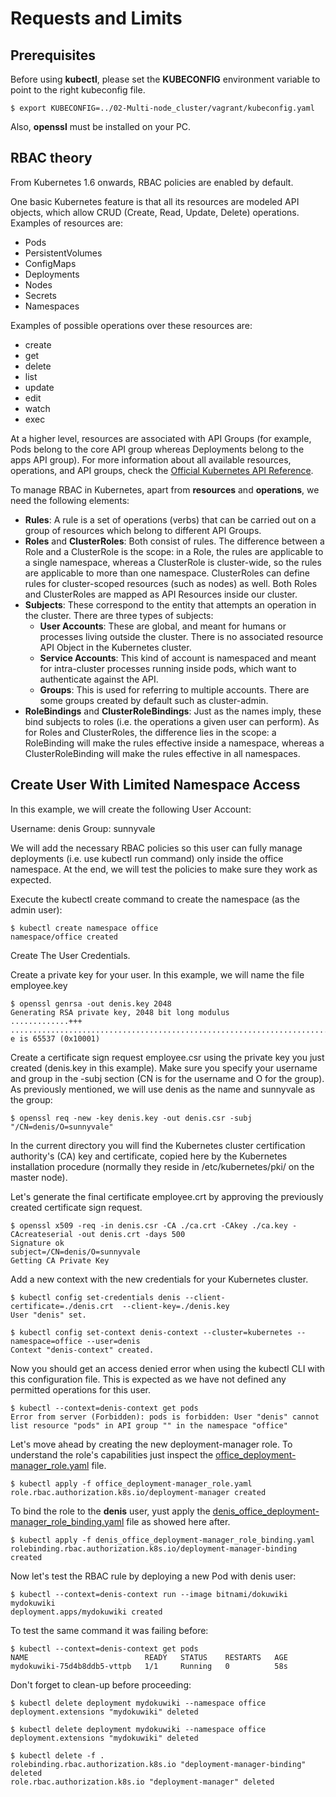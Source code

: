 # Requests and Limits

## Prerequisites

Before using **kubectl**, please set the **KUBECONFIG** environment variable to point to the right kubeconfig file.

```console
$ export KUBECONFIG=../02-Multi-node_cluster/vagrant/kubeconfig.yaml
```

Also, **openssl** must be installed on your PC.

## RBAC theory

From Kubernetes 1.6 onwards, RBAC policies are enabled by default. 

One basic Kubernetes feature is that all its resources are modeled API objects, which allow CRUD (Create, Read, Update, Delete) operations. 
Examples of resources are:

- Pods
- PersistentVolumes
- ConfigMaps
- Deployments
- Nodes
- Secrets
- Namespaces

Examples of possible operations over these resources are:

- create
- get
- delete
- list
- update
- edit
- watch
- exec    

At a higher level, resources are associated with API Groups (for example, Pods belong to the core API group whereas Deployments belong to the apps API group). For more information about all available resources, operations, and API groups, check the [Official Kubernetes API Reference](https://kubernetes.io/docs/reference/kubernetes-api/).


To manage RBAC in Kubernetes, apart from **resources** and **operations**, we need the following elements:

- **Rules**: A rule is a set of operations (verbs) that can be carried out on a group of resources which belong to different API Groups.
- **Roles** and **ClusterRoles**: Both consist of rules. The difference between a Role and a ClusterRole is the scope: in a Role, the rules are applicable to a single namespace, whereas a ClusterRole is cluster-wide, so the rules are applicable to more than one namespace. ClusterRoles can define rules for cluster-scoped resources (such as nodes) as well. Both Roles and ClusterRoles are mapped as API Resources inside our cluster.
- **Subjects**: These correspond to the entity that attempts an operation in the cluster. There are three types of subjects:
    - **User Accounts**: These are global, and meant for humans or processes living outside the cluster. There is no associated resource API Object in the Kubernetes cluster.
    - **Service Accounts**: This kind of account is namespaced and meant for intra-cluster processes running inside pods, which want to authenticate against the API.
    - **Groups**: This is used for referring to multiple accounts. There are some groups created by default such as cluster-admin.
- **RoleBindings** and **ClusterRoleBindings**: Just as the names imply, these bind subjects to roles (i.e. the operations a given user can perform). As for Roles and ClusterRoles, the difference lies in the scope: a RoleBinding will make the rules effective inside a namespace, whereas a ClusterRoleBinding will make the rules effective in all namespaces.

## Create User With Limited Namespace Access

In this example, we will create the following User Account:

Username: denis
Group: sunnyvale

We will add the necessary RBAC policies so this user can fully manage deployments (i.e. use kubectl run command) only inside the office namespace. At the end, we will test the policies to make sure they work as expected.

Execute the kubectl create command to create the namespace (as the admin user):

```console
$ kubectl create namespace office
namespace/office created
```

Create The User Credentials. 

Create a private key for your user. In this example, we will name the file employee.key

```console
$ openssl genrsa -out denis.key 2048
Generating RSA private key, 2048 bit long modulus
.............+++
...................................................................................................................................................+++
e is 65537 (0x10001)
```

Create a certificate sign request employee.csr using the private key you just created (denis.key in this example). Make sure you specify your username and group in the -subj section (CN is for the username and O for the group). As previously mentioned, we will use denis as the name and sunnyvale as the group:

```console
$ openssl req -new -key denis.key -out denis.csr -subj "/CN=denis/O=sunnyvale"
```

In the current directory you will find the  Kubernetes cluster certification authority's (CA) key and certificate, copied here by the Kubernetes installation procedure (normally they reside in /etc/kubernetes/pki/ on the master node).

Let's generate the final certificate employee.crt by approving the previously created certificate sign request.

```console
$ openssl x509 -req -in denis.csr -CA ./ca.crt -CAkey ./ca.key -CAcreateserial -out denis.crt -days 500
Signature ok
subject=/CN=denis/O=sunnyvale
Getting CA Private Key
```

Add a new context with the new credentials for your Kubernetes cluster.

```console
$ kubectl config set-credentials denis --client-certificate=./denis.crt  --client-key=./denis.key
User "denis" set.
```

```console
$ kubectl config set-context denis-context --cluster=kubernetes --namespace=office --user=denis
Context "denis-context" created.
```

Now you should get an access denied error when using the kubectl CLI with this configuration file. This is expected as we have not defined any permitted operations for this user.


```console
$ kubectl --context=denis-context get pods
Error from server (Forbidden): pods is forbidden: User "denis" cannot list resource "pods" in API group "" in the namespace "office"
```

Let's move ahead by creating the new deployment-manager role. To understand the role's capabilities just inspect the [office_deployment-manager_role.yaml](office_deployment-manager_role.yaml) file.


```console
$ kubectl apply -f office_deployment-manager_role.yaml
role.rbac.authorization.k8s.io/deployment-manager created
```

To bind the role to the **denis** user, yust apply the [denis_office_deployment-manager_role_binding.yaml](denis_office_deployment-manager_role_binding.yaml) file as showed here after.

```console
$ kubectl apply -f denis_office_deployment-manager_role_binding.yaml
rolebinding.rbac.authorization.k8s.io/deployment-manager-binding created
```

Now let's test the RBAC rule by deploying a new Pod with denis user:


```console
$ kubectl --context=denis-context run --image bitnami/dokuwiki mydokuwiki
deployment.apps/mydokuwiki created
```

To test the same command it was failing before:


```console
$ kubectl --context=denis-context get pods
NAME                          READY   STATUS    RESTARTS   AGE
mydokuwiki-75d4b8ddb5-vttpb   1/1     Running   0          58s
```

Don't forget to clean-up before proceeding:


```console
$ kubectl delete deployment mydokuwiki --namespace office  
deployment.extensions "mydokuwiki" deleted
```

```console
$ kubectl delete deployment mydokuwiki --namespace office  
deployment.extensions "mydokuwiki" deleted
```

```console
$ kubectl delete -f . 
rolebinding.rbac.authorization.k8s.io "deployment-manager-binding" deleted
role.rbac.authorization.k8s.io "deployment-manager" deleted
```



